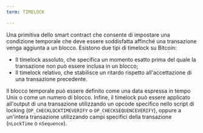 ```yaml
---
term: TIMELOCK

---
```

Una primitiva dello smart contract che consente di impostare una condizione temporale che deve essere soddisfatta affinché una transazione venga aggiunta a un blocco. Esistono due tipi di timelock su Bitcoin:


- Il timelock assoluto, che specifica un momento esatto prima del quale la transazione non può essere inclusa in un blocco;
- Il timelock relativo, che stabilisce un ritardo rispetto all'accettazione di una transazione precedente.

Il blocco temporale può essere definito come una data espressa in tempo Unix o come un numero di blocco. Infine, il timelock può essere applicato all'output di una transazione utilizzando un opcode specifico nello script di locking (`OP_CHECKLOCKTIMEVERIFY` o `OP_CHECKSEQUENCEVERIFY`), oppure a un'intera transazione utilizzando campi specifici della transazione (`nLockTime` o `nSequence`).